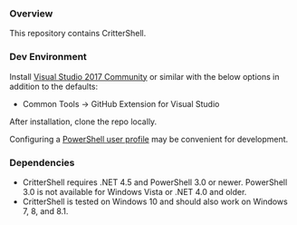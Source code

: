 ### Overview
This repository contains CritterShell.

### Dev Environment
Install [Visual Studio 2017 Community](https://www.visualstudio.com/en-us/products/visual-studio-community-vs.aspx) or similar with the below options in addition to the defaults:

* Common Tools -> GitHub Extension for Visual Studio

After installation, clone the repo locally.

Configuring a [PowerShell user profile](https://blogs.technet.microsoft.com/heyscriptingguy/2012/05/21/understanding-the-six-powershell-profiles/) may be convenient for development.

### Dependencies
* CritterShell requires .NET 4.5 and PowerShell 3.0 or newer.  PowerShell 3.0 is not available for Windows Vista or .NET 4.0 and older.
* CritterShell is tested on Windows 10 and should also work on Windows 7, 8, and 8.1.